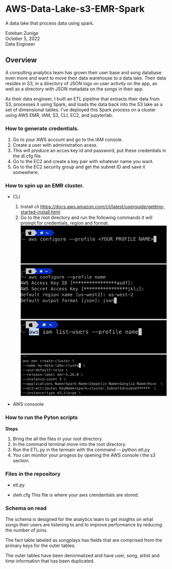 # AWS-Data-Lake-s3-EMR-Spark
A data lake that process data using spark.

Esteban Zuniga <br>
October 5, 2022 <br>
Data Engineer

## Overview

A consulting analytics team has grown their user base and song database even more and want to move their data warehouse to a data lake. Their data resides in S3, in a directory of JSON logs on user activity on the app, as well as a directory with JSON metadata on the songs in their app.

As their data engineer, I built an ETL pipeline that extracts their data from S3, processes it using Spark, and loads the data back into the S3 lake as a set of dimensional tables. I've deployed this Spark process on a cluster using AWS EMR, IAM, S3, CLI, EC2, and jupyterlab.

### How to generate credentials.
1. Go to your AWS account and go to the IAM console.
2. Create a user with administration acess.
3. This will produce an acces key id and password, put these credentials in the dl.cfg file.
4. Go to the EC2 and create a key pair with whatever name you want.
5. Go to the EC2 security group and get the subnet ID and save it somewhere. 

### How to spin up an EMR cluster.
- CLI
    1. Install cli https://docs.aws.amazon.com/cli/latest/userguide/getting-started-install.html
    2. Go to the root directory and run the following commands it will prompt for credentials, region and format.
     ![Main Page!](/images/STEP-1.png) <br>
     ![Main Page!](/images/STEP-2.png) <br>
     ![Main Page!](/images/STEP-3.png) <br>
     ![Main Page!](/images/STEP-4a.png)
    



- AWS consonle

### How to run the Pyton scripts


**Steps**

1. Bring the all the files in your root directory.
2. In the command terminal move into the root directory.
3. Run the ETL.py in the termain with the command -- python etl.py
4. You can monitor your progess by opening the AWS console i the s3 section.


### Files in the repository


    
-  etl.py
     

- dwh.cfg
  This file is where your aws crendentials are stored. 



### Schema on read

The schema is designed for the analytics team to get insights on what songs their users are listening to and to improve performance by reducing the number of joins.

The fact table labeled as songplays has fields that are comprised from the primary keys for the outer tables.

The outer tables have been denormalized and have user, song, artist and time information that has been duplicated.

